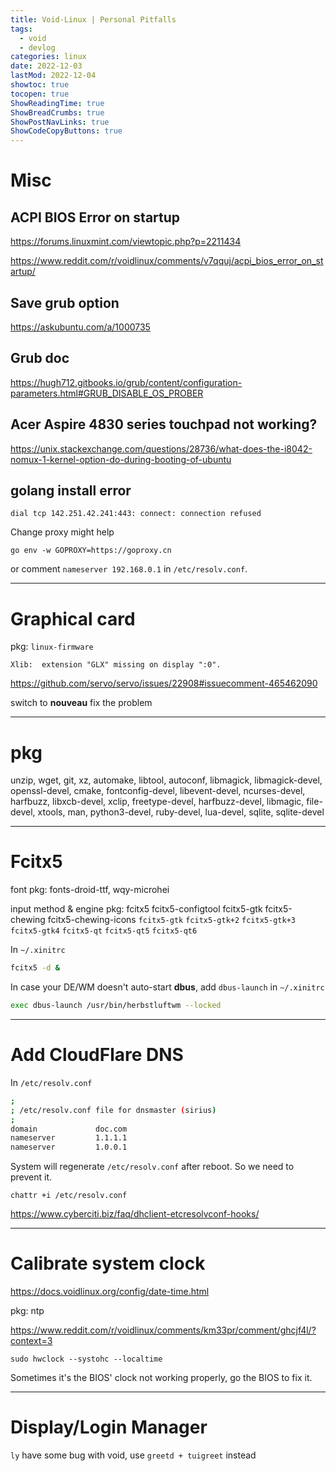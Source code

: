 ```yaml
---
title: Void-Linux | Personal Pitfalls
tags:
  - void
  - devlog
categories: linux
date: 2022-12-03
lastMod: 2022-12-04
showtoc: true
tocopen: true
ShowReadingTime: true
ShowBreadCrumbs: true
ShowPostNavLinks: true
ShowCodeCopyButtons: true
---
```


# Misc

## ACPI BIOS Error on startup

<https://forums.linuxmint.com/viewtopic.php?p=2211434>

<https://www.reddit.com/r/voidlinux/comments/v7qquj/acpi_bios_error_on_startup/>

## Save grub option

<https://askubuntu.com/a/1000735>

## Grub doc

<https://hugh712.gitbooks.io/grub/content/configuration-parameters.html#GRUB_DISABLE_OS_PROBER>

## Acer Aspire 4830 series touchpad not working?

<https://unix.stackexchange.com/questions/28736/what-does-the-i8042-nomux-1-kernel-option-do-during-booting-of-ubuntu>

## golang install error

`dial tcp 142.251.42.241:443: connect: connection refused`

Change proxy might help

```
go env -w GOPROXY=https://goproxy.cn
```

or comment `nameserver 192.168.0.1` in `/etc/resolv.conf`.

---

# Graphical card

pkg: `linux-firmware`

`Xlib:  extension "GLX" missing on display ":0".`

<https://github.com/servo/servo/issues/22908#issuecomment-465462090>

switch to **nouveau** fix the problem

---

# pkg

unzip, wget, git, xz, automake, libtool, autoconf, libmagick, libmagick-devel, openssl-devel, cmake, fontconfig-devel, libevent-devel, ncurses-devel, harfbuzz, libxcb-devel, xclip, freetype-devel, harfbuzz-devel, libmagic, file-devel, xtools, man, python3-devel, ruby-devel, lua-devel, sqlite, sqlite-devel

---

# Fcitx5

font pkg: fonts-droid-ttf, wqy-microhei

input method & engine pkg: fcitx5 fcitx5-configtool fcitx5-gtk fcitx5-chewing fcitx5-chewing-icons `fcitx5-gtk` `fcitx5-gtk+2` `fcitx5-gtk+3` `fcitx5-gtk4` `fcitx5-qt` `fcitx5-qt5` `fcitx5-qt6`

In `~/.xinitrc`

```sh
fcitx5 -d &
```

In case your DE/WM doesn't auto-start **dbus**, add `dbus-launch` in `~/.xinitrc`

```sh
exec dbus-launch /usr/bin/herbstluftwm --locked
```

---

# Add CloudFlare DNS

In `/etc/resolv.conf`

```sh
;
; /etc/resolv.conf file for dnsmaster (sirius)
;
domain             doc.com
nameserver         1.1.1.1
nameserver         1.0.0.1
```

System will regenerate `/etc/resolv.conf` after reboot. So we need to prevent it.

`chattr +i /etc/resolv.conf`

<https://www.cyberciti.biz/faq/dhclient-etcresolvconf-hooks/>

---

# Calibrate system clock

<https://docs.voidlinux.org/config/date-time.html>

pkg: ntp

<https://www.reddit.com/r/voidlinux/comments/km33pr/comment/ghcjf4l/?context=3>

`sudo hwclock --systohc --localtime`

Sometimes it's the BIOS' clock not working properly, go the BIOS to fix it.

---

# Display/Login Manager

`ly` have some bug with void, use `greetd + tuigreet` instead

